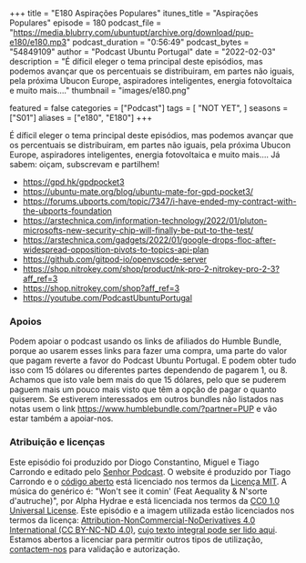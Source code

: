 +++
title = "E180 Aspirações Populares"
itunes_title = "Aspirações Populares"
episode = 180
podcast_file = "https://media.blubrry.com/ubuntupt/archive.org/download/pup-e180/e180.mp3"
podcast_duration = "0:56:49"
podcast_bytes = "54849109"
author = "Podcast Ubuntu Portugal"
date = "2022-02-03"
description = "É díficil eleger o tema principal deste episódios, mas podemos avançar que os percentuais se distribuiram, em partes não iguais, pela próxima Ubucon Europe, aspiradores inteligentes, energia fotovoltaica e muito mais…."
thumbnail = "images/e180.png"

featured = false
categories = ["Podcast"]
tags = [
  "NOT YET",
]
seasons = ["S01"]
aliases = ["e180", "E180"]
+++

É díficil eleger o tema principal deste episódios, mas podemos avançar que os percentuais se distribuiram, em partes não iguais, pela próxima Ubucon Europe, aspiradores inteligentes, energia fotovoltaica e muito mais….
Já sabem: oiçam, subscrevam e partilhem!

* https://gpd.hk/gpdpocket3
* https://ubuntu-mate.org/blog/ubuntu-mate-for-gpd-pocket3/
* https://forums.ubports.com/topic/7347/i-have-ended-my-contract-with-the-ubports-foundation
* https://arstechnica.com/information-technology/2022/01/pluton-microsofts-new-security-chip-will-finally-be-put-to-the-test/
* https://arstechnica.com/gadgets/2022/01/google-drops-floc-after-widespread-opposition-pivots-to-topics-api-plan
* https://github.com/gitpod-io/openvscode-server
* https://shop.nitrokey.com/shop/product/nk-pro-2-nitrokey-pro-2-3?aff_ref=3
* https://shop.nitrokey.com/shop?aff_ref=3
* https://youtube.com/PodcastUbuntuPortugal


### Apoios
Podem apoiar o podcast usando os links de afiliados do Humble Bundle, porque ao usarem esses links para fazer uma compra, uma parte do valor que pagam reverte a favor do Podcast Ubuntu Portugal.
E podem obter tudo isso com 15 dólares ou diferentes partes dependendo de pagarem 1, ou 8.
Achamos que isto vale bem mais do que 15 dólares, pelo que se puderem paguem mais um pouco mais visto que têm a opção de pagar o quanto quiserem.
Se estiverem interessados em outros bundles não listados nas notas usem o link https://www.humblebundle.com/?partner=PUP e vão estar também a apoiar-nos.

### Atribuição e licenças
Este episódio foi produzido por Diogo Constantino, Miguel e Tiago Carrondo e editado pelo [Senhor Podcast](https://senhorpodcast.pt/).
O website é produzido por Tiago Carrondo e o [código aberto](https://gitlab.com/podcastubuntuportugal/website) está licenciado nos termos da [Licença MIT](https://gitlab.com/podcastubuntuportugal/website/main/LICENSE).
A música do genérico é: "Won't see it comin' (Feat Aequality & N'sorte d'autruche)", por Alpha Hydrae e está licenciada nos termos da [CC0 1.0 Universal License](https://creativecommons.org/publicdomain/zero/1.0/).
Este episódio e a imagem utilizada estão licenciados nos termos da licença: [Attribution-NonCommercial-NoDerivatives 4.0 International (CC BY-NC-ND 4.0)](https://creativecommons.org/licenses/by-nc-nd/4.0/), [cujo texto integral pode ser lido aqui](https://creativecommons.org/licenses/by-nc-nd/4.0/legalcode). Estamos abertos a licenciar para permitir outros tipos de utilização, [contactem-nos](https://podcastubuntuportugal.org/contactos) para validação e autorização.

